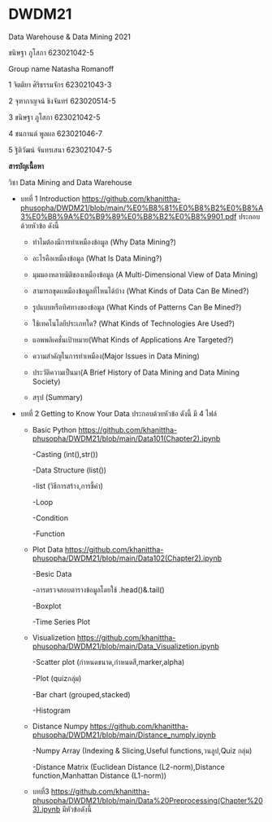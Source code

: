 # DWDM21
Data Warehouse & Data Mining 2021

ขนิษฐา ภูโสภา 623021042-5

Group name Natasha Romanoff

1 จิตติยา ศิริธรรมจักร 623021043-3

2 จุฑากาญจน์ ชิงจันทร์ 623020514-5

3 ขนิษฐา ภูโสภา 623021042-5

4 ชนกานต์ พูลผล 623021046-7

5 ฐิติวัฒน์ จันทรเสนา 623021047-5

**สารบัญเนื้อหา**

วิชา Data Mining and Data Warehouse

* บทที่ 1  Introduction  https://github.com/khanittha-phusopha/DWDM21/blob/main/%E0%B8%81%E0%B8%B2%E0%B8%A3%E0%B8%9A%E0%B9%89%E0%B8%B2%E0%B8%9901.pdf ประกอบด้วยหัวข้อ ดังนี้

   * ทำไมต้องมีการทำเหมืองข้อมูล (Why Data Mining?)

   * อะไรคือเหมืองข้อมูล (What Is Data Mining?)

   * มุมมองหลายมิติของเหมืองข้อมูล (A Multi-Dimensional View of Data Mining)

   * สามารถขุดเเหมืองข้อมูลที่ไหนได้บ้าง (What Kinds of Data Can Be Mined?)

   * รูปแบบหรือทิศทางของข้อมูล (What Kinds of Patterns Can Be Mined?)

   * ใช้เทคโนโลยีประเภทใด? (What Kinds of Technologies Are Used?)

   * แอพพลิเคชั่นเป้าหมาย(What Kinds of Applications Are Targeted?)

   * ความสำคัญในการทำเหมือง(Major Issues in Data Mining)

   * ประวัติความเป็นมา(A Brief History of Data Mining and Data Mining Society)

   * สรุป (Summary)

* บทที่ 2 Getting to Know Your Data ประกอบด้วยหัวข้อ ดังนี้ มี 4 ไฟล์ 
   * Basic Python https://github.com/khanittha-phusopha/DWDM21/blob/main/Data101(Chapter2).ipynb
   
      -Casting (int(),str())
    
      -Data Structure (list())
    
      -list (วิธีการสร้าง,การชี้ค่า)
    
      -Loop
    
      -Condition
    
      -Function
    
    * Plot Data  https://github.com/khanittha-phusopha/DWDM21/blob/main/Data102(Chapter2).ipynb
    
      -Besic Data
 
      -การตรวจสอบตารางข้อมูลโดยใช้ .head()&.tail()
 
      -Boxplot
 
      -Time Series Plot
 
    * Visualizetion https://github.com/khanittha-phusopha/DWDM21/blob/main/Data_Visualizetion.ipynb
    
      -Scatter plot (กำหนดขนาด,กำหนดสี,marker,alpha)

      -Plot (quizกลุ่ม)
  
      -Bar chart (grouped,stacked)

      -Histogram
      
    * Distance Numpy https://github.com/khanittha-phusopha/DWDM21/blob/main/Distance_numply.ipynb
   
      -Numpy Array (Indexing & Slicing,Useful functions,วนลูป,Quiz กลุ่ม)
     
      -Distance Matrix (Euclidean Distance (L2-norm),Distance function,Manhattan Distance (L1-norm))  
      
  * บทที่3 https://github.com/khanittha-phusopha/DWDM21/blob/main/Data%20Preprocessing(Chapter%203).ipynb  มีหัวข้อดังนี้
      
    

